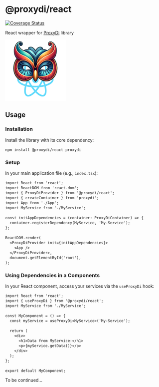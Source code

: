 # @proxydi/react

[![Coverage Status](https://coveralls.io/repos/github/proxy-di/proxydi-react/badge.svg?branch=coverage-badge)](https://coveralls.io/github/proxy-di/proxydi-react?branch=coverage-badge)

React wrapper for [ProxyDi](https://www.npmjs.com/package/proxydi) library

<img src="https://github.com/proxy-di/proxydi-react/blob/main/assets/ProxyDiReactLogo.png?raw=true" width="196">

## Usage

### Installation

Install the library with its core dependency:

```shell
npm install @proxydi/react proxydi
```

### Setup

In your main application file (e.g., `index.tsx`):

```tsx
import React from 'react';
import ReactDOM from 'react-dom';
import { ProxyDiProvider } from '@proxydi/react';
import { createContainer } from 'proxydi';
import App from './App';
import MyService from './MyService';

const initAppDependencies = (container: ProxyDiContainer) => {
  container.registerDependency(MyService, 'My-Service');
};

ReactDOM.render(
  <ProxyDiProvider init={initAppDependencies}>
    <App />
  </ProxyDiProvider>,
  document.getElementById('root'),
);
```

### Using Dependencies in a Components

In your React component, access your services via the `useProxyDi` hook:

```tsx
import React from 'react';
import { useProxyDi } from '@proxydi/react';
import MyService from './MyService';

const MyComponent = () => {
  const myService = useProxyDi<MyService>('My-Service');

  return (
    <div>
      <h1>Data from MyService:</h1>
      <p>{myService.getData()}</p>
    </div>
  );
};

export default MyComponent;
```

To be continued...
